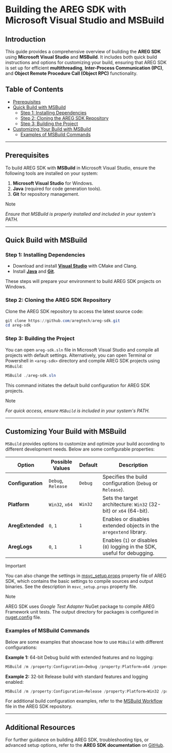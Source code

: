 ﻿# Building the AREG SDK with Microsoft Visual Studio and MSBuild

## Introduction

This guide provides a comprehensive overview of building the **AREG SDK** using **Microsoft Visual Studio** and **MSBuild**. It includes both quick build instructions and options for customizing your build, ensuring that AREG SDK is set up for efficient **multithreading**, **Inter-Process Communication (IPC)**, and **Object Remote Procedure Call (Object RPC)** functionality.

## Table of Contents
- [Prerequisites](#prerequisites)
- [Quick Build with MSBuild](#quick-build-with-msbuild)
  - [Step 1: Installing Dependencies](#step-1-installing-dependencies)
  - [Step 2: Cloning the AREG SDK Repository](#step-2-cloning-the-areg-sdk-repository)
  - [Step 3: Building the Project](#step-3-building-the-project)
- [Customizing Your Build with MSBuild](#customizing-your-build-with-msbuild)
  - [Examples of MSBuild Commands](#examples-of-msbuild-commands)

---

## Prerequisites

To build AREG SDK with **MSBuild** in Microsoft Visual Studio, ensure the following tools are installed on your system:

1. **Microsoft Visual Studio** for Windows.
2. **Java** (required for code generation tools).
3. **Git** for repository management.

> [!NOTE]
> *Ensure that MSBuild is properly installed and included in your system's PATH.*

---

## Quick Build with MSBuild

### Step 1: Installing Dependencies

- Download and install **[Visual Studio](https://visualstudio.microsoft.com/)** with CMake and Clang.
- Install **[Java](https://www.java.com/download/)** and **[Git](https://git-scm.com/download/win)**.

These steps will prepare your environment to build AREG SDK projects on Windows.

### Step 2: Cloning the AREG SDK Repository

Clone the AREG SDK repository to access the latest source code:
```powershell
git clone https://github.com/aregtech/areg-sdk.git
cd areg-sdk
```

### Step 3: Building the Project

You can open `areg-sdk.sln` file in Microsoft Visual Studio and compile all projects with default settings. Alternatively, you can open Terminal or Powershell in `<areg-sdk>` directory and compile AREG SDK projects using `MSBuild`:
```powershell
MSBuild ./areg-sdk.sln
```

This command initiates the default build configuration for AREG SDK projects.

> [!NOTE]
> *For quick access, ensure `MSBuild` is included in your system's PATH.*

---

## Customizing Your Build with MSBuild

`MSBuild` provides options to customize and optimize your build according to different development needs. Below are some configurable properties:

| **Option**          | **Possible Values** | **Default** | **Description**                                                           |
|---------------------|---------------------|-------------|---------------------------------------------------------------------------|
| **Configuration**   | `Debug`, `Release`  |  `Debug`    | Specifies the build configuration (`Debug` or `Release`).                 |
| **Platform**        | `Win32`, `x64`      |  `Win32`    | Sets the target architecture: `Win32` (32-bit) or `x64` (64-bit).         |
| **AregExtended**    | `0`, `1`            |  `1`        | Enables or disables extended objects in the `aregextend` library.         |
| **AregLogs**        | `0`, `1`            |  `1`        | Enables (`1`) or disables (`0`) logging in the SDK, useful for debugging. |

> [!IMPORTANT]
> You can also change the settings in [msvc_setup.props](./../../msvc_setup.props) property file of AREG SDK, which contains the basic settings to compile sources and output binaries. See the description in `msvc_setup.props` property file.

> [!NOTE]
> AREG SDK uses *Google Test Adapter* NuGet package to compile AREG Framework unit tests. The output directory for packages is configured in [nuget.config](./../../nuget.config) file.

### Examples of MSBuild Commands

Below are some examples that showcase how to use `MSBuild` with different configurations:

**Example 1:** 64-bit Debug build with extended features and no logging:
```powershell
MSBuild /m /property:Configuration=Debug /property:Platform=x64 /property:AregExtended=1 /property:AregLogs=0 ./areg-sdk.sln
```

**Example 2:** 32-bit Release build with standard features and logging enabled:
```powershell
MSBuild /m /property:Configuration=Release /property:Platform=Win32 /property:AregExtended=0 /property:AregLogs=1 ./areg-sdk.sln
```

For additional build configuration examples, refer to the [MSBuild Workflow](./../../.github/workflow/msbuild.yml) file in the AREG SDK repository.

---

## Additional Resources

For further guidance on building AREG SDK, troubleshooting tips, or advanced setup options, refer to the **AREG SDK documentation** on [GitHub](https://github.com/aregtech/areg-sdk).
